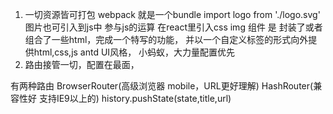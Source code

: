 1. 一切资源皆可打包 webpack 就是一个bundle
import logo from './logo.svg' 图片也可引入到js中
参与js的运算
在react里引入css img 
组件 是 封装了或者组合了一些html，完成一个特写的功能，
并以一个自定义标签的形式向外提供html,css,js
antd UI风格， 小蚂蚁，大力量配置优先
2. 路由接管一切，配置在最面，
<Router>
  <Route path="" component=""></Route>
</Router>

有两种路由 BrowserRouter(高级浏览器 mobile，URL更好理解) HashRouter(兼容性好 支持IE9以上的)
history.pushState(state,title,url)
